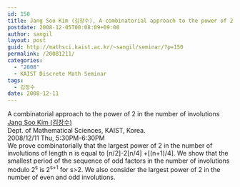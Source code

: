 ```yaml
---
id: 150
title: Jang Soo Kim (김장수), A combinatorial approach to the power of 2 in the number of involutions
postdate: 2008-12-05T00:08:09+09:00
author: sangil
layout: post
guid: http://mathsci.kaist.ac.kr/~sangil/seminar/?p=150
permalink: /20081211/
categories:
  - "2008"
  - KAIST Discrete Math Seminar
tags:
  - 김장수
date: 2008-12-11
---
```

<div class="talk">
  A combinatorial approach to the power of 2 in the number of involutions
</div>

<div class="speaker">
  <a href="http://combinat.kaist.ac.kr/~jskim/">Jang Soo Kim (김장수)</a><br /> Dept. of Mathematical Sciences, KAIST, Korea.
</div>

<div class="date">
  2008/12/11 Thu, 5:30PM-6:30PM
</div>

<div class="abstract">
  We prove combinatorially that the largest power of 2 in the number of involutions of length n is equal to [n/2]-2[n/4] +[(n+1)/4]. We show that the smallest period of the sequence of odd factors in the number of involutions modulo 2<sup>s</sup> is 2<sup>s+1</sup> for s>2. We also consider the largest power of 2 in the number of even and odd involutions.
</div>